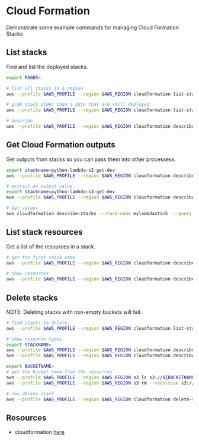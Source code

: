 # Cloud Formation

Demonstrate some example commands for managing Cloud Formation Stacks

## List stacks

Find and list the deployed stacks.  

```sh
export PAGER=

# list all stacks in a region
aws --profile $AWS_PROFILE --region $AWS_REGION cloudformation list-stacks

# grab stack older than a date that are still deployed
aws --profile $AWS_PROFILE --region $AWS_REGION cloudformation list-stacks --query "StackSummaries[?LastUpdatedTime<='2023-02-01'&&StackStatus=='UPDATE_COMPLETE']" | jq '. |= sort_by(.LastUpdatedTime) | .'

# describe
aws --profile $AWS_PROFILE --region $AWS_REGION cloudformation describe-stacks --query "Stacks[?LastUpdatedTime<='2023-02-01'&&StackStatus=='UPDATE_COMPLETE']" | jq '. |= sort_by(.LastUpdatedTime) | .'
```

## Get Cloud Formation outputs

Get outputs from stacks so you can pass them into other processess.  

```sh
export stackname=python-lambda-s3-get-dev
aws --profile $AWS_PROFILE --region $AWS_REGION cloudformation describe-stacks | jq -r ".Stacks[] | select(.StackName == \"$stackname\")"

# extract an output value
export stackname=python-lambda-s3-get-dev
aws --profile $AWS_PROFILE --region $AWS_REGION cloudformation describe-stacks | jq -r ".Stacks[] | select(.StackName == \"$stackname\").Outputs | .[] | select(.OutputKey == \"ServiceEndpoint\").OutputValue" 

# Get values
aws cloudformation describe-stacks --stack-name mylambdastack  --query "Stacks[0].Outputs" | jq -c '.[] | [.OutputKey, .OutputValue]'
```

## List stack resources

Get a list of the resources in a stack.  

```sh
# get the first stack name
aws --profile $AWS_PROFILE --region $AWS_REGION cloudformation describe-stacks --query "Stacks[?LastUpdatedTime<='2023-02-01'&&StackStatus=='UPDATE_COMPLETE']" | jq -r '. |= sort_by(.LastUpdatedTime) | .[0].StackName'

# show resources
aws --profile $AWS_PROFILE --region $AWS_REGION cloudformation describe-stack-resources --stack-name "mystackname"
```

## Delete stacks

NOTE: Deleting stacks with non-empty buckets will fail.  

```sh
# find stacks to delete.
aws --profile $AWS_PROFILE --region $AWS_REGION cloudformation list-stacks --query "StackSummaries[?LastUpdatedTime<='2023-08-01'&&StackStatus=='UPDATE_COMPLETE']" | jq '. |= sort_by(.LastUpdatedTime) | .' | jq '.[].StackName' | sort

# show resource types
export STACKNAME=
aws --profile $AWS_PROFILE --region $AWS_REGION cloudformation describe-stack-resources --stack-name "$STACKNAME" | jq -r '.StackResources[] | [.ResourceType, .PhysicalResourceId] | @csv' | sort
aws --profile $AWS_PROFILE --region $AWS_REGION cloudformation describe-stack-resources --stack-name "$STACKNAME" | jq -r '.StackResources[] | [.ResourceType, .PhysicalResourceId] | @csv' | grep "AWS::S3::Bucket"

export BUCKETNAME=
# get the bucket name from the resources
aws --profile $AWS_PROFILE --region $AWS_REGION s3 ls s3://${BUCKETNAME}
aws --profile $AWS_PROFILE --region $AWS_REGION s3 rm --recursive s3://${BUCKETNAME}

# now delete stack
aws --profile $AWS_PROFILE --region $AWS_REGION cloudformation delete-stack --stack-name "$STACKNAME"
```

## Resources

* cloudformation [here](https://awscli.amazonaws.com/v2/documentation/api/latest/reference/cloudformation/index.html)
